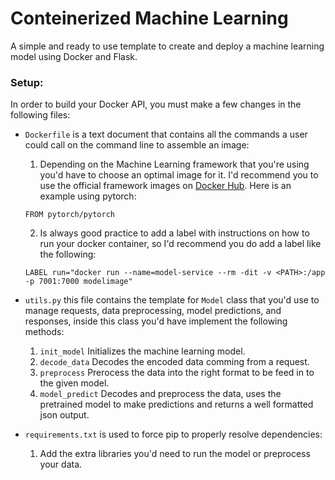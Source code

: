 # Conteinerized Machine Learning
A simple and ready to use template to create and deploy a machine learning model using Docker and Flask.

### Setup:

In order to build your Docker API, you must make a few changes in the following files:
* `Dockerfile` is a text document that contains all the commands a user could call on the command line to assemble an image: 
  1. Depending on the Machine Learning framework that you're using you'd have to choose an optimal image for it. I'd recommend you to use the official framework images on [Docker Hub](https://hub.docker.com/). Here is an example using pytorch:
  ``` 
  FROM pytorch/pytorch 
  ```
  2. Is always good practice to add a label with instructions on how to run your docker container, so I'd recommend you do add a label like the following:
  ``` 
  LABEL run="docker run --name=model-service --rm -dit -v <PATH>:/app -p 7001:7000 modelimage"
  ```

* `utils.py` this file contains the template for `Model` class that you'd use to manage requests, data preprocessing, model predictions, and responses, inside this class you'd have implement the following methods:
  1. `init_model` Initializes the machine learning model.
  2. `decode_data` Decodes the encoded data comming from a request.
  3. `preprocess` Prerocess the data into the right format to be feed in to the given model.
  4. `model_predict` Decodes and preprocess the data, uses the pretrained model to make predictions and returns a well formatted json output.

* `requirements.txt` is used to force pip to properly resolve dependencies:
  1. Add the extra libraries you'd need to run the model or preprocess your data.